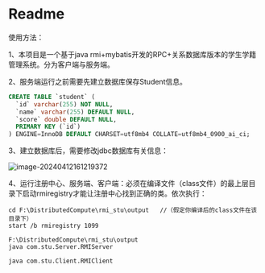 # Readme

使用方法：

1、本项目是一个基于java rmi+mybatis开发的RPC+关系数据库版本的学生学籍管理系统。分为客户端与服务端。

2、服务端运行之前需要先建立数据库保存Student信息。

```sql
CREATE TABLE `student` (
  `id` varchar(255) NOT NULL,
  `name` varchar(255) DEFAULT NULL,
  `score` double DEFAULT NULL,
  PRIMARY KEY (`id`)
) ENGINE=InnoDB DEFAULT CHARSET=utf8mb4 COLLATE=utf8mb4_0900_ai_ci;
```

3、建立数据库后，需要修改jdbc数据库有关信息：

![image-20240412161219372](C:\Users\zhangyi\AppData\Roaming\Typora\typora-user-images\image-20240412161219372.png)

4、运行注册中心、服务端、客户端：必须在编译文件（class文件）的最上层目录下启动rmiregistry才能让注册中心找到正确的类。依次执行：

```shell
cd F:\DistributedCompute\rmi_stu\output   //（假定你编译后的class文件在该目录下）
start /b rmiregistry 1099 

F:\DistributedCompute\rmi_stu\output
java com.stu.Server.RMIServer

java com.stu.Client.RMIClient
```

